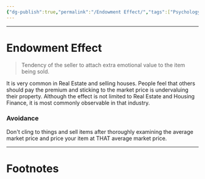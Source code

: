 ```yaml
---
{"dg-publish":true,"permalink":"/Endowment Effect/","tags":["Psychology","Investing"]}
---
```



---
# Endowment Effect
> Tendency of the seller to attach extra emotional value to the item being sold.

It is very common in Real Estate and selling houses. People feel that others should pay the premium and sticking to the market price is undervaluing their property. Although the effect is not limited to Real Estate and Housing Finance, it is most commonly observable in that industry.

### Avoidance
Don't cling to things and sell items after thoroughly examining the average market price and price your item at THAT average market price.

---
# Footnotes